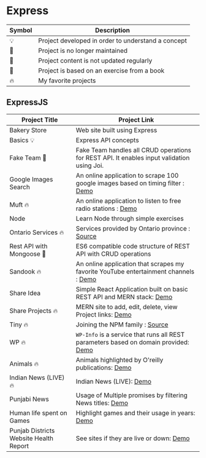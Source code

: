 # Express

| Symbol | Description                                        |
| ------ | -------------------------------------------------- |
| 💡     | Project developed in order to understand a concept |
| 📕     | Project is no longer maintained                    |
| 👶     | Project content is not updated regularly           |
| 📝     | Project is based on an exercise from a book        |
| 🔥     | My favorite projects                               |

## ExpressJS

| Project Title                          | Project Link                                                                                                                    |
| -------------------------------------- | ------------------------------------------------------------------------------------------------------------------------------- |
| Bakery Store                           | Web site built using Express                                                                                                    |
| Basics 💡                              | Express API concepts                                                                                                            |
| Fake Team 📝                           | Fake Team handles all CRUD operations for REST API. It enables input validation using Joi.                                      |
| Google Images Search                   | An online application to scrape 100 google images based on timing filter : [Demo](https://google-images-scraper.herokuapp.com/) |
| Muft 🔥                                | An online application to listen to free radio stations : [Demo](https://muft.herokuapp.com/)                                    |
| Node                                   | Learn Node through simple exercises                                                                                             |
| Ontario Services 🔥                    | Services provided by Ontario province : [Source](https://ontario-services.herokuapp.com)                                        |
| Rest API with Mongoose 📝              | ES6 compatible code structure of REST API with CRUD operations                                                                  |
| Sandook 🔥                             | An online application that scrapes my favorite YouTube entertainment channels : [Demo](https://sandook.herokuapp.com/)          |
| Share Idea                             | Simple React Application built on basic REST API and MERN stack: [Demo](https://go.aws/34QbTQl)                                 |
| Share Projects 🔥                      | MERN site to add, edit, delete, view Project links: [Demo](https://share-projects.herokuapp.com/)                               |
| Tiny 🔥                                | Joining the NPM family : [Source](https://www.npmjs.com/package/@tpkahlon/tiny)                                                 |
| WP 🔥                                  | `WP-Info` is a service that runs all REST parameters based on domain provided: [Demo](https://wp-info.herokuapp.com/)           |
| Animals 🔥                             | Animals highlighted by O'reilly publications: [Demo](https://oreilly-animals.herokuapp.com/)                                    |
| Indian News (LIVE) 🔥                  | Indian News (LIVE): [Demo](https://indian-news-live.herokuapp.com/)                                                             |
| Punjabi News                           | Usage of Multiple promises by filtering News titles: [Demo](https://punjabi-news.herokuapp.com/)                                |
| Human life spent on Games              | Highlight games and their usage in years: [Demo](https://human-life-spent-on-games.herokuapp.com/)                              |
| Punjab Districts Website Health Report | See sites if they are live or down: [Demo](https://punjab-districts.herokuapp.com/)                                             |
